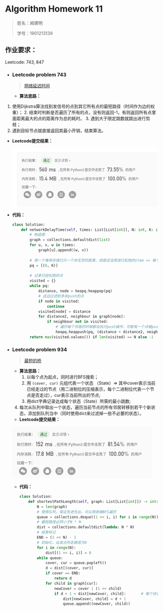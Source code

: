 # Algorithm Homework 11

> 姓名：阙建明
>
> 学号：1901213139

## 作业要求：

Leetcode: 743, 847

- ### Leetcode problem 743

  > [网络延迟时间](https://leetcode-cn.com/problems/network-delay-time/)

  - **算法思路：** 
1. 使用Dijkstra算法找到发信号的点到其它所有点的最短路径（时间作为边的权重）；
    2. 结束时判断是否遍历了所有的点，没有则返回-1，有则返回所有点里面距离最大的点的距离作为总的耗时。
    3. 遇到大于限定跳数就跳出进行剪枝；
  4. 遇到目标节点就直接返回其最小开销，结束算法。
  
- **Leetcode提交结果：**
  
  ![image-20200602172430250](AlgorithmHomework11.assets/image-20200602172430250.png)
  
- **代码：**
  
    ```python
    class Solution:
        def networkDelayTime(self, times: List[List[int]], N: int, K: int) -> int:
            # 构造图
            graph = collections.defaultdict(list)
            for u, v, w in times:
                graph[u].append((w, v))
    
            # 用一个堆来存储已只一个非无穷的距离，但是还没用进行松弛的item => 每个item包含 当前已知的源到点的距离，以及点的编号
            pq = [(0, K)]
    
            # 记录已经松弛的点
            visited = {}
            while pq:
                distance, node = heapq.heappop(pq)
                # 这边过滤到多余push的点
                if node in visited:
                    continue
                visited[node] = distance
                for distance2, neighbour in graph[node]:
                    if neighbour not in visited:
                        # 遍历每个邻居的时候都会执行push操作，可能有一个点被push若干次，但是由于堆的特性，最先被访问到的一定是距离最小的那个
                        heapq.heappush(pq, (distance + distance2, neighbour))
            return max(visited.values()) if len(visited) == N else -1
    
    ```
  
- ### Leetcode problem 934

  > [最短的桥](https://leetcode-cn.com/problems/shortest-bridge/)

  - **算法思路：** 
    1. 以每个点为起点，同时进行BFS搜索；
    2. 用 `(cover, cur)` 元组代表一个状态 （State）=> 其中cover表示当前已经走过的节点（用二进制位的压缩表示，每个二进制位代表一个节点是否走过），cur表示当前所出的节点;
    3. 用dict字典记录达成每个状态（State）所需的最小跳数;
  4. 每次从队列中取出一个状态，遍历当前节点的所有邻居转移到若干个新状态，添加到队列当中（同时使用dict来过滤掉一些不必要的状态）。
  - **Leetcode提交结果：**

  ![image-20200602192555935](AlgorithmHomework11.assets/image-20200602192555935.png)

  - **代码：**
  
    ```python
    class Solution:
        def shortestPathLength(self, graph: List[List[int]]) -> int:
            N = len(graph)
            # 使用队列，保证先进先出，可以用来做BFS遍历
            queue = collections.deque((1 << i, i) for i in range(N))
            # 最短路径必然小于N * N
            dist = collections.defaultdict(lambda: N * N)
            # 结束标记
            END = (1 << N) - 1
            # 初始化，出发点所走路径为0
            for i in range(N):
                dist[(1 << i, i)] = 0
            while queue:
                cover, cur = queue.popleft()
                d = dist[(cover, cur)]
                if cover == END:
                    return d
                for child in graph[cur]:
                    newCover = cover | (1 << child)
                    if d + 1 < dist[newCover, child]:       # 每个状态只记录最短路径
                        dist[newCover, child] = d + 1
                        queue.append((newCover, child))
    ```



